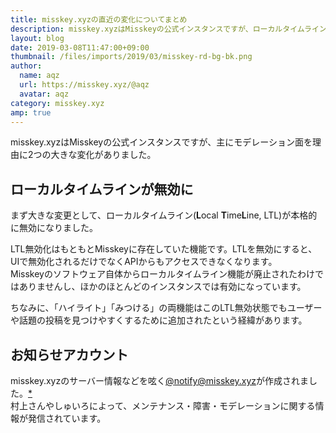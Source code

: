 ```yaml
---
title: misskey.xyzの直近の変化についてまとめ
description: misskey.xyzはMisskeyの公式インスタンスですが、ローカルタイムラインが無効になるなど変化がありました。
layout: blog
date: 2019-03-08T11:47:00+09:00
thumbnail: /files/imports/2019/03/misskey-rd-bg-bk.png
author:
  name: aqz
  url: https://misskey.xyz/@aqz
  avatar: aqz
category: misskey.xyz
amp: true
---
```

misskey.xyzはMisskeyの公式インスタンスですが、主にモデレーション面を理由に2つの大きな変化がありました。

## ローカルタイムラインが無効に
まず大きな変更として、ローカルタイムライン(**L**ocal **T**ime**L**ine, LTL)が本格的に無効になりました。

LTL無効化はもともとMisskeyに存在していた機能です。LTLを無効にすると、UIで無効化されるだけでなくAPIからもアクセスできなくなります。  
Misskeyのソフトウェア自体からローカルタイムライン機能が廃止されたわけではありませんし、ほかのほとんどのインスタンスでは有効になっています。

ちなみに、「ハイライト」「みつける」の両機能はこのLTL無効状態でもユーザーや話題の投稿を見つけやすくするために追加されたという経緯があります。

## お知らせアカウント
misskey.xyzのサーバー情報などを呟く[@notify@misskey.xyz](https://misskey.xyz/@notify)が作成されました。[*](https://misskey.xyz/notes/5c40712bff578900271bdce6)  
村上さんやしゅいろによって、メンテナンス・障害・モデレーションに関する情報が発信されています。
